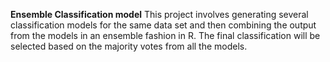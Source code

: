 
**Ensemble Classification model**
This project involves generating several classification models for the same data set and then combining the output from the models in an ensemble fashion in R. The final classification will be selected based on the majority votes from all the models.
